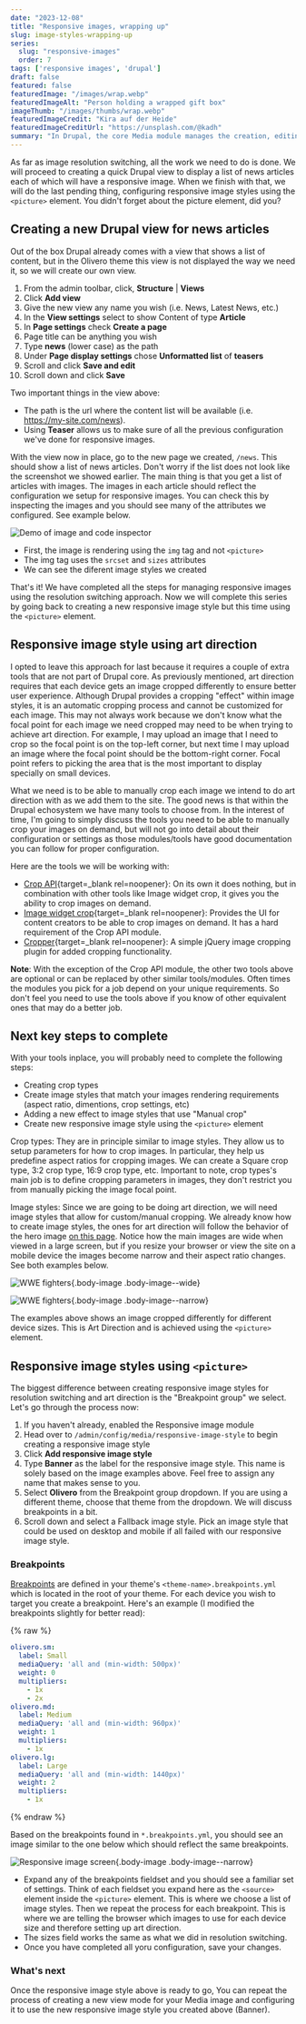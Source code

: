 ```yaml
---
date: "2023-12-08"
title: "Responsive images, wrapping up"
slug: image-styles-wrapping-up
series:
  slug: "responsive-images"
  order: 7
tags: ['responsive images', 'drupal']
draft: false
featured: false
featuredImage: "/images/wrap.webp"
featuredImageAlt: "Person holding a wrapped gift box"
imageThumb: "/images/thumbs/wrap.webp"
featuredImageCredit: "Kira auf der Heide"
featuredImageCreditUrl: "https://unsplash.com/@kadh"
summary: "In Drupal, the core Media module manages the creation, editing, deletion, settings, and display of media entities."
---
```

As far as image resolution switching, all the work we need to do is done.  We will proceed to creating a quick Drupal view to display a list of news articles each of which will have a responsive image.  When we finish with that, we will do the last pending thing, configuring responsive image styles using the `<picture>` element.  You didn't forget about the picture element, did you?

## Creating a new Drupal view for news articles

Out of the box Drupal already comes with a view that shows a list of content, but in the Olivero theme this view is not displayed the way we need it, so we will create our own view.

1. From the admin toolbar, click, **Structure** | **Views**
1. Click **Add view**
1. Give the new view any name you wish (i.e. News, Latest News, etc.)
1. In the **View settings** select to show Content of type **Article**
1. In **Page settings** check **Create a page**
1. Page title can be anything you wish
1. Type **news** (lower case) as the path
1. Under **Page display settings** chose **Unformatted list** of **teasers**
1. Scroll and click **Save and edit**
1. Scroll down and click **Save**

Two important things in the view above:

* The path is the url where the content list will be available (i.e. https://my-site.com/news).
* Using **Teaser** allows us to make sure of all the previous configuration we've done for responsive images.

With the view now in place, go to the new page we created, `/news`.  This should show a list of news articles. Don't worry if the list does not look like the screenshot we showed earlier.  The main thing is that you get a list of articles with images. The images in each article should reflect the configuration we setup for responsive images.  You can check this by inspecting the images and you should see many of the attributes we configured.  See example below.

![Demo of image and code inspector](/images/img-demo-inspect.webp)

* First, the image is rendering using the `img` tag and not `<picture>`
* The img tag uses the `srcset` and `sizes` attributes
* We can see the diferent image styles we created

That's it!  We have completed all the steps for managing responsive images using the resolution switching approach. Now we will complete this series by going back to creating a new responsive image style but this time using the `<picture>` element.

## Responsive image style using art direction

I opted to leave this approach for last because it requires a couple of extra tools that are not part of Drupal core. As previously mentioned, art direction requires that each device gets an image cropped differently to ensure better user experience.  Although Drupal provides a cropping "effect" within image styles, it is an automatic cropping process and cannot be customized for each image.  This may not always work because we don't know what the focal point for each image we need cropped may need to be when trying to achieve art direction.  For example, I may upload an image that I need to crop so the focal point is on the top-left corner, but next time I may upload an image where the focal point should be the bottom-right corner.  Focal point refers to picking the area that is the most important to display specially on small devices.

What we need is to be able to manually crop each image we intend to do art direction with as we add them to the site. The good news is that within the Drupal echosystem we have many tools to choose from. In the interest of time, I'm going to simply discuss the tools you need to be able to manually crop your images on demand, but will not go into detail about their configuration or settings as those modules/tools have good documentation you can follow for proper configuration.

Here are the tools we will be working with:

* [Crop API](https://www.drupal.org/project/crop){target=_blank rel=noopener}: On its own it does nothing, but in combination with other tools like Image widget crop, it gives you the ability to crop images on demand.
* [Image widget crop](https://www.drupal.org/project/image_widget_crop){target=_blank rel=noopener}: Provides the UI for content creators to be able to crop images on demand.  It has a hard requirement of the Crop API module.
* [Cropper](https://github.com/fengyuanchen/cropper){target=_blank rel=noopener}: A simple jQuery image cropping plugin for added cropping functionality.

**Note**: With the exception of the Crop API module, the other two tools above are optional or can be replaced by other similar tools/modules.  Often times the modules you pick for a job depend on your unique requirements. So don't feel you need to use the tools above if you know of other equivalent ones that may do a better job.

## Next key steps to complete

With your tools inplace, you will probably need to complete the following steps:

* Creating crop types
* Create image styles that match your images rendering requirements (aspect ratio, dimentions, crop settings, etc)
* Adding a new effect to image styles that use "Manual crop"
* Create new responsive image style using the `<picture>` element

Crop types: They are in principle similar to image styles.  They allow us to setup parameters for how to crop images.  In particular, they help us predefine aspect ratios for cropping images.  We can create a Square crop type, 3:2 crop type, 16:9 crop type, etc.  Important to note, crop types's main job is to define cropping parameters in images, they don't restrict you from manually picking the image focal point.

Image styles:  Since we are going to be doing art direction, we will need image styles that allow for custom/manual cropping. We already know how to create image styles, the ones for art direction will follow the behavior of the hero image [on this page](https://www.wwe.com/shows).  Notice how the main images are wide when viewed in a large screen, but if you resize your browser or view the site on a mobile device the images become narrow and their aspect ratio changes. See both examples below.

![WWE fighters](/images/desktop.webp){.body-image .body-image--wide}

![WWE fighters](/images/mobile.webp){.body-image .body-image--narrow}

The examples above shows an image cropped differently for different device sizes.  This is Art Direction and is achieved using the `<picture>` element.

## Responsive image styles using `<picture>`

The biggest difference between creating responsive image styles for resolution switching and art direction is the "Breakpoint group" we select.  Let's go through the process now:

1. If you haven't already, enabled the Responsive image module
1. Head over to `/admin/config/media/responsive-image-style` to begin creating a responsive image style
1. Click **Add responsive image style**
1. Type **Banner** as the label for the responsive image style. This name is solely based on the image examples above.  Feel free to assign any name that makes sense to you.
1. Select **Olivero** from the Breakpoint group dropdown. If you are using a different theme, choose that theme from the dropdown.  We will discuss breakpoints in a bit.
1. Scroll down and select a Fallback image style. Pick an image style that could be used on desktop and mobile if all failed with our responsive image style.

### Breakpoints

[Breakpoints](https://www.drupal.org/docs/theming-drupal/working-with-breakpoints-in-drupal) are defined in your theme's `<theme-name>.breakpoints.yml` which is located in the root of your theme. For each device you wish to target you create a breakpoint.  Here's an example (I modified the breakpoints slightly for better read):

{% raw %}

```yaml
olivero.sm:
  label: Small
  mediaQuery: 'all and (min-width: 500px)'
  weight: 0
  multipliers:
    - 1x
    - 2x
olivero.md:
  label: Medium
  mediaQuery: 'all and (min-width: 960px)'
  weight: 1
  multipliers:
    - 1x
olivero.lg:
  label: Large
  mediaQuery: 'all and (min-width: 1440px)'
  weight: 2
  multipliers:
    - 1x
```

{% endraw %}

Based on the breakpoints found in `*.breakpoints.yml`, you should see an image similar to the one below which should reflect the same breakpoints.

![Responsive image screen](/images/responsive-picture.webp){.body-image .body-image--narrow}

* Expand any of the breakpoints fieldset and you should see a familiar set of settings. Think of each fieldset you expand here as the `<source>` element inside the `<picture>` element.  This is where we choose a list of image styles.  Then we repeat the process for each breakpoint. This is where we are telling the browser which images to use for each device size and therefore setting up art direction.
* The sizes field works the same as what we did in resolution switching.
* Once you have completed all yoru configuration, save your changes.

### What's next

Once the responsive image style above is ready to go, You can repeat the process of creating a new view mode for your Media image and configuring it to use the new responsive image style you created above (Banner).
